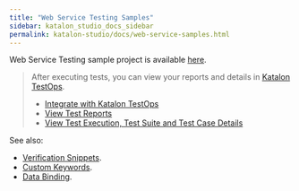 ```yaml
---
title: "Web Service Testing Samples" 
sidebar: katalon_studio_docs_sidebar
permalink: katalon-studio/docs/web-service-samples.html 
---
```


Web Service Testing sample project is available [here](https://github.com/katalon-studio-samples/web-service-tests).

> After executing tests, you can view your reports and details in [Katalon TestOps](https://analytics.katalon.com).
>
> - [Integrate with Katalon TestOps](https://docs.katalon.com/katalon-studio/docs/katalon-analytics-beta-integration.html)
> - [View Test Reports](https://docs.katalon.com/katalon-analytics/docs/project-management-view-reports.html)
> - [View Test Execution, Test Suite and Test Case Details](https://docs.katalon.com/katalon-analytics/docs/project-management-view-details.html)

See also:
* [Verification Snippets](https://docs.katalon.com/katalon-studio/docs/verification-snippets.html).
* [Custom Keywords](https://docs.katalon.com/katalon-studio/docs/introduction-to-custom-keywords.html).
* [Data Binding](https://docs.katalon.com/katalon-studio/docs/run-test-case-external-data.html#create-a-new-test-suite-with-test-case-variables).
